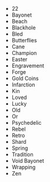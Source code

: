 - 22
- Bayonet
- Beach
- Blackhole
- Bled
- Butterflies
- Cane
- Champion
- Easter
- Engravement
- Forge
- Gold Coins
- Infarction
- Kin
- Loved
- Lucky
- Old
- Or
- Psychedelic
- Rebel
- Retro
- Shard
- Spring
- Tradition
- Void Bayonet
- Wrapping
- Zen
